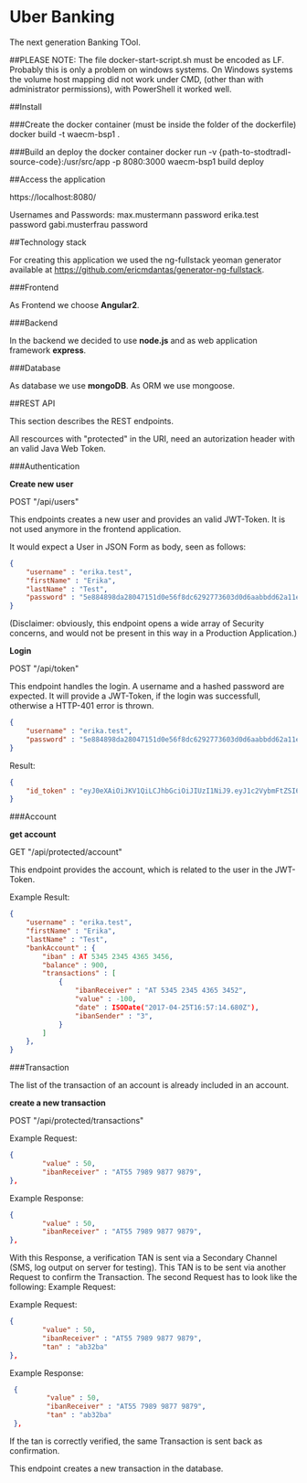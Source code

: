 # Uber Banking

The next generation Banking TOol.

##PLEASE NOTE:
The file docker-start-script.sh must be encoded as LF. Probably this is only a problem on windows systems.
On Windows systems the volume host mapping did not work under CMD, (other than with administrator permissions), with PowerShell it worked well.

##Install

###Create the docker container (must be inside the folder of the dockerfile)
docker build -t waecm-bsp1 .

###Build an deploy the docker container
docker run -v {path-to-stodtradl-source-code}:/usr/src/app -p 8080:3000 waecm-bsp1 build deploy

##Access the application

https://localhost:8080/

Usernames and Passwords:
max.mustermann         password
erika.test             password
gabi.musterfrau        password



##Technology stack

For creating this application we used 
the ng-fullstack yeoman generator available at https://github.com/ericmdantas/generator-ng-fullstack.

###Frontend

As Frontend we choose **Angular2**.

###Backend

In the backend we decided to use **node.js** and as web application framework **express**.

###Database

As database we use **mongoDB**. As ORM we use mongoose. 

##REST API

This section describes the REST endpoints.

All rescources with "protected" in the URI, need an autorization header with an valid Java Web Token.

###Authentication

**Create new user**

POST "/api/users"

This endpoints creates a new user and provides an valid JWT-Token.
It is not used anymore in the frontend application.

It would expect a User in JSON Form as body, seen as follows:
```json
{
    "username" : "erika.test",
    "firstName" : "Erika",
    "lastName" : "Test",
    "password" : "5e884898da28047151d0e56f8dc6292773603d0d6aabbdd62a11ef721d1542d8",
}
```

(Disclaimer: obviously, this endpoint opens a wide array of Security concerns, and would not be present in this way in a Production Application.)

**Login**

POST "/api/token"

This endpoint handles the login.
A username and a hashed password are expected.
It will provide a JWT-Token, if the login was successfull, otherwise a HTTP-401 error is thrown.
```json
{
    "username" : "erika.test",
    "password" : "5e884898da28047151d0e56f8dc6292773603d0d6aabbdd62a11ef721d1542d8",
}
```

Result:
```json
{
    "id_token" : "eyJ0eXAiOiJKV1QiLCJhbGciOiJIUzI1NiJ9.eyJ1c2VybmFtZSI6Im1heC5tdXN0ZXJtYW5uIiwiZmlyc3ROYW1lIjoiTWF4IiwibGFzdE5hbWUiOiJNdXN0ZXJtYW5uIiwiaWF0IjoxNDkzMjkyMTgwLCJleHAiOjE0OTMzMTAxODB9.drfRpVQ3ZqlQ_oSxWC7hZHIcM8tdNf6DEHQ2yr87tS0"
}
```

###Account

**get account**

GET   "/api/protected/account"

This endpoint provides the account, which is related to the user in the JWT-Token.

Example Result:
```json
{
    "username" : "erika.test",
    "firstName" : "Erika",
    "lastName" : "Test",
    "bankAccount" : {
        "iban" : AT 5345 2345 4365 3456,
        "balance" : 900,
        "transactions" : [ 
            {
                "ibanReceiver" : "AT 5345 2345 4365 3452",
                "value" : -100,
                "date" : ISODate("2017-04-25T16:57:14.680Z"),
                "ibanSender" : "3",
            }
        ]
    },
}
```

###Transaction

The list of the transaction of an account is already included in an account.

**create a new transaction**

POST "/api/protected/transactions"

Example Request: 
```json
{
        "value" : 50,
        "ibanReceiver" : "AT55 7989 9877 9879",
},
```
 
 Example Response:
 ```json
 {
         "value" : 50,
         "ibanReceiver" : "AT55 7989 9877 9879",
 },
 ```
 With this Response, a verification TAN is sent via a Secondary Channel (SMS, log output on server for testing).
 This TAN is to be sent via another Request to confirm the Transaction.
 The second Request has to look like the following:
 Example Request:
 
 Example Request: 
 ```json
 {
         "value" : 50,
         "ibanReceiver" : "AT55 7989 9877 9879",
         "tan" : "ab32ba"
 },
 ```
 Example Response:
 ```json
  {
          "value" : 50,
          "ibanReceiver" : "AT55 7989 9877 9879",
          "tan" : "ab32ba"
  },
  ```
 If the tan is correctly verified, the same Transaction is sent back as confirmation.
 
 
 
 
This endpoint creates a new transaction in the database.
